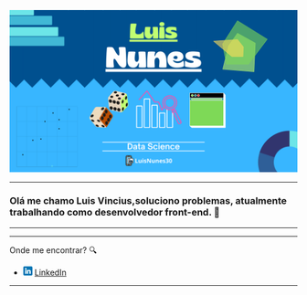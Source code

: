 <p align="center">
  <img src="Luis Nunes.png" >
</p>

---

### Olá me chamo Luis Vincius,soluciono problemas, atualmente trabalhando como desenvolvedor front-end. 🔧

---


---

Onde me encontrar? :mag:
* <a href="https://www.linkedin.com/in/luisnunes30"><img src="linkedin.png" width="16"></img></a> [LinkedIn](https://www.linkedin.com/in/luisnunes30)  

---


